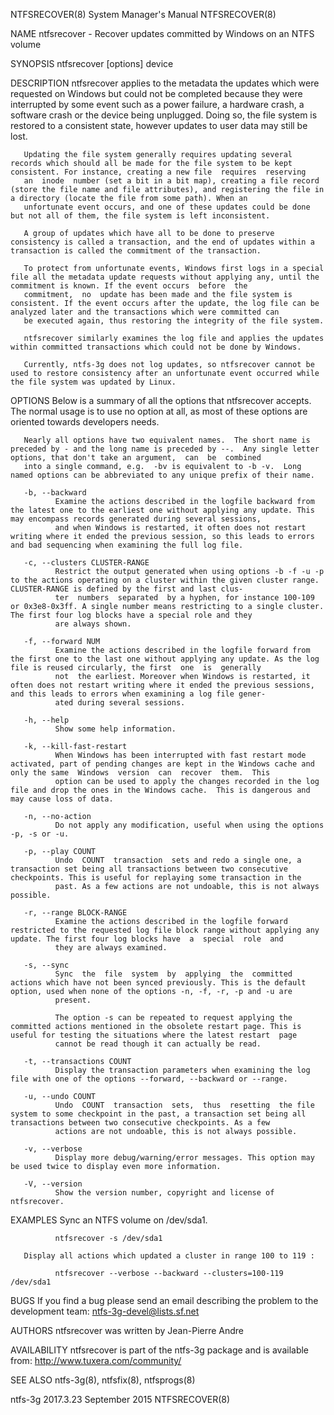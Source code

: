 NTFSRECOVER(8)                                                                          System Manager's Manual                                                                         NTFSRECOVER(8)

NAME
       ntfsrecover - Recover updates committed by Windows on an NTFS volume

SYNOPSIS
       ntfsrecover [options] device

DESCRIPTION
       ntfsrecover  applies  to  the  metadata  the updates which were requested on Windows but could not be completed because they were interrupted by some event such as a power failure, a hardware
       crash, a software crash or the device being unplugged.  Doing so, the file system is restored to a consistent state, however updates to user data may still be lost.

       Updating the file system generally requires updating several records which should all be made for the file system to be kept consistent. For instance, creating a new file  requires  reserving
       an  inode  number (set a bit in a bit map), creating a file record (store the file name and file attributes), and registering the file in a directory (locate the file from some path). When an
       unfortunate event occurs, and one of these updates could be done but not all of them, the file system is left inconsistent.

       A group of updates which have all to be done to preserve consistency is called a transaction, and the end of updates within a transaction is called the commitment of the transaction.

       To protect from unfortunate events, Windows first logs in a special file all the metadata update requests without applying any, until the commitment is known. If the event occurs  before  the
       commitment,  no  update has been made and the file system is consistent. If the event occurs after the update, the log file can be analyzed later and the transactions which were committed can
       be executed again, thus restoring the integrity of the file system.

       ntfsrecover similarly examines the log file and applies the updates within committed transactions which could not be done by Windows.

       Currently, ntfs-3g does not log updates, so ntfsrecover cannot be used to restore consistency after an unfortunate event occurred while the file system was updated by Linux.

OPTIONS
       Below is a summary of all the options that ntfsrecover accepts. The normal usage is to use no option at all, as most of these options are oriented towards developers needs.

       Nearly all options have two equivalent names.  The short name is preceded by - and the long name is preceded by --.  Any single letter options, that don't take an argument,  can  be  combined
       into a single command, e.g.  -bv is equivalent to -b -v.  Long named options can be abbreviated to any unique prefix of their name.

       -b, --backward
              Examine the actions described in the logfile backward from the latest one to the earliest one without applying any update. This may encompass records generated during several sessions,
              and when Windows is restarted, it often does not restart writing where it ended the previous session, so this leads to errors and bad sequencing when examining the full log file.

       -c, --clusters CLUSTER-RANGE
              Restrict the output generated when using options -b -f -u -p to the actions operating on a cluster within the given cluster range.  CLUSTER-RANGE is defined by the first and last clus‐
              ter  numbers  separated  by a hyphen, for instance 100-109 or 0x3e8-0x3ff. A single number means restricting to a single cluster. The first four log blocks have a special role and they
              are always shown.

       -f, --forward NUM
              Examine the actions described in the logfile forward from the first one to the last one without applying any update. As the log file is reused circularly, the first  one  is  generally
              not  the earliest. Moreover when Windows is restarted, it often does not restart writing where it ended the previous sessions, and this leads to errors when examining a log file gener‐
              ated during several sessions.

       -h, --help
              Show some help information.

       -k, --kill-fast-restart
              When Windows has been interrupted with fast restart mode activated, part of pending changes are kept in the Windows cache and only the same  Windows  version  can  recover  them.  This
              option can be used to apply the changes recorded in the log file and drop the ones in the Windows cache.  This is dangerous and may cause loss of data.

       -n, --no-action
              Do not apply any modification, useful when using the options -p, -s or -u.

       -p, --play COUNT
              Undo  COUNT  transaction  sets and redo a single one, a transaction set being all transactions between two consecutive checkpoints. This is useful for replaying some transaction in the
              past. As a few actions are not undoable, this is not always possible.

       -r, --range BLOCK-RANGE
              Examine the actions described in the logfile forward restricted to the requested log file block range without applying any update. The first four log blocks have  a  special  role  and
              they are always examined.

       -s, --sync
              Sync  the  file  system  by  applying  the  committed actions which have not been synced previously. This is the default option, used when none of the options -n, -f, -r, -p and -u are
              present.

              The option -s can be repeated to request applying the committed actions mentioned in the obsolete restart page. This is useful for testing the situations where the latest restart  page
              cannot be read though it can actually be read.

       -t, --transactions COUNT
              Display the transaction parameters when examining the log file with one of the options --forward, --backward or --range.

       -u, --undo COUNT
              Undo  COUNT  transaction  sets,  thus  resetting  the file system to some checkpoint in the past, a transaction set being all transactions between two consecutive checkpoints. As a few
              actions are not undoable, this is not always possible.

       -v, --verbose
              Display more debug/warning/error messages. This option may be used twice to display even more information.

       -V, --version
              Show the version number, copyright and license of ntfsrecover.

EXAMPLES
       Sync an NTFS volume on /dev/sda1.

              ntfsrecover -s /dev/sda1

       Display all actions which updated a cluster in range 100 to 119 :

              ntfsrecover --verbose --backward --clusters=100-119 /dev/sda1

BUGS
       If you find a bug please send an email describing the problem to the development team:
       ntfs-3g-devel@lists.sf.net

AUTHORS
       ntfsrecover was written by Jean-Pierre Andre

AVAILABILITY
       ntfsrecover is part of the ntfs-3g package and is available from:
       http://www.tuxera.com/community/

SEE ALSO
       ntfs-3g(8), ntfsfix(8), ntfsprogs(8)

ntfs-3g 2017.3.23                                                                           September 2015                                                                              NTFSRECOVER(8)
